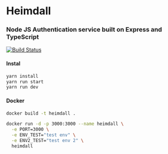 # Heimdall 
### Node JS Authentication service built on Express and TypeScript

[![Build Status](https://api.travis-ci.org/liviuignat/heimdall.svg?branch=master)](https://api.travis-ci.org/liviuignat/heimdall)

#### Instal

```sh
yarn install
yarn run start
yarn run dev
```
#### Docker

```sh
docker build -t heimdall .

docker run -d -p 3000:3000 --name heimdall \
  -e PORT=3000 \
  -e ENV_TEST="test env" \
  -e ENV2_TEST="test env 2" \
  heimdall
```
